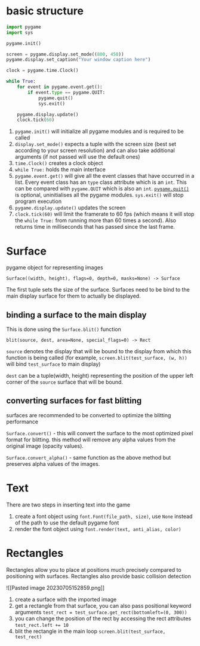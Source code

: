 # basic structure 

```python 
import pygame 
import sys

pygame.init()

screen = pygame.display.set_mode((800, 450))
pygame.display.set_caption("Your window caption here")

clock = pygame.time.Clock()

while True: 
	for event in pygame.event.get(): 
		if event.type == pygame.QUIT: 
			pygame.quit()
			sys.exit()

	pygame.display.update()
	clock.tick(60)

```

1. `pygame.init()` will initialize all pygame modules and is required to be called
2. `display.set_mode()` expects a tuple with the screen size (best set according to your screen resolution) and can also take additional arguments (if not passed will use the default ones) 
3. `time.Clock()` creates a clock object
4. `while True:` holds the main interface 
5. `pygame.event.get()` will give all the event classes that have occurred in a list. Every event class has an `type` class attribute which is an `int`. This can be compared with `pygame.QUIT` which is also an `int`. [`pygame.quit()`](https://www.pygame.org/docs/ref/pygame.html?highlight=quit#pygame.quit) is optional, uninitialises all the pygame modules. `sys.exit()` will stop program execution
6. `pygame.display.update()` updates the screen 
7. `clock.tick(60)` will limit the framerate to 60 fps (which means it will stop the `while True:` from running more than 60 times a second). Also returns time in milliseconds that has passed since the last frame. 

# Surface

pygame object for representing images 

`Surface((width, height), flags=0, depth=0, masks=None) -> Surface`

The first tuple sets the size of the surface. Surfaces need to be bind to the main display surface for them to actually be displayed. 

## binding a surface to the main display 

This is done using the `Surface.blit()` function 

`blit(source, dest, area=None, special_flags=0) -> Rect` 

`source` denotes the display that will be bound to the display from which this function is being called (for example, `screen.blit(test_surface, (w, h))` will bind `test_surface` to main display)

`dest` can be a tuple(width, height) representing the position of the upper left corner of the `source` surface that will be bound. 

## converting surfaces for fast blitting

surfaces are recommended to be converted to optimize the blitting performance 

`Surface.convert()` - this will convert the surface to the most optimized pixel format for blitting. this method will remove any alpha values from the original image (opacity values). 

`Surface.convert_alpha()` - same function as the above method but preserves alpha values of the images. 

# Text 

There are two steps in inserting text into the game 
1. create a font object using `font.Font(file_path, size)`, use `None` instead of the path to use the default pygame font 
2. render the font object using `font.render(text, anti_alias, color)`

# Rectangles 

Rectangles allow you to place at positions much precisely compared to positioning with surfaces. Rectangles also provide basic collision detection 


![[Pasted image 20230705152859.png]]

1. create a surface with the imported image 
2. get a rectangle from that surface, you can also pass positional keyword arguments  `test_rect = test_surface.get_rect(bottomleft=(0, 300))`
3. you can change the position of the rect by accessing the rect attributes `test_rect.left += 10`
4. blit the rectangle in the main loop `screen.blit(test_surface, test_rect)`  

